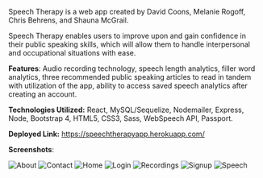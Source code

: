 Speech Therapy is a web app created by David Coons, Melanie Rogoff, Chris Behrens, and Shauna McGrail. 

Speech Therapy enables users to improve upon and gain confidence in their public speaking skills, which will allow them to handle interpersonal and occupational situations with ease. 

**Features**: Audio recording technology, speech length analytics, filler word analytics, three recommended public speaking articles to read in tandem with utilization of the app, ability to access saved speech analytics after creating an account. 

**Technologies Utilized:** React, MySQL/Sequelize, Nodemailer, Express, Node, Bootstrap 4, HTML5, CSS3, Sass, WebSpeech API, Passport.

**Deployed Link:** https://speechtherapyapp.herokuapp.com/

**Screenshots**:

![About](About.png)
![Contact](Contact.png)
![Home](Home.png)
![Login](Login.png)
![Recordings](Recordings.png)
![Signup](Signup.png)
![Speech](Speech.png)


